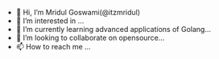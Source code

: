 - 👋 Hi, I’m Mridul Goswami(@itzmridul)
- 👀 I’m interested in ...
- 🌱 I’m currently learning advanced applications of Golang...
- 💞️ I’m looking to collaborate on opensource...
- 📫 How to reach me ...

<!---
itzmridul/itzmridul is a ✨ special ✨ repository because its `README.md` (this file) appears on your GitHub profile.
You can click the Preview link to take a look at your changes.
--->
